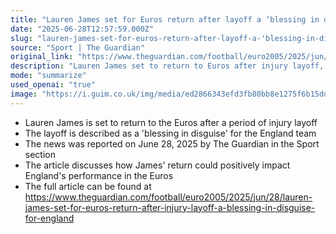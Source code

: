 ```yaml
---
title: "Lauren James set for Euros return after layoff a ‘blessing in disguise’ for England"
date: "2025-06-28T12:57:59.000Z"
slug: "lauren-james-set-for-euros-return-after-layoff-a-'blessing-in-disguise'-for-england"
source: "Sport | The Guardian"
original_link: "https://www.theguardian.com/football/euro2005/2025/jun/28/lauren-james-set-for-euros-return-after-injury-layoff-a-blessing-in-disguise-for-england"
description: "Lauren James set to return to Euros after injury layoff, seen as a 'blessing in disguise' for England team."
mode: "summarize"
used_openai: "true"
image: "https://i.guim.co.uk/img/media/ed2866343efd3fb80bb8e1275f6b15ddaaaff973/1205_243_3068_2454/master/3068.jpg?width=1200&height=630&quality=85&auto=format&fit=crop&overlay-align=bottom%2Cleft&overlay-width=100p&overlay-base64=L2ltZy9zdGF0aWMvb3ZlcmxheXMvdGctZGVmYXVsdC5wbmc&enable=upscale&s=297f56ad5c1801fc3e01df1560f3d4f1"
---
```


- Lauren James is set to return to the Euros after a period of injury layoff
- The layoff is described as a 'blessing in disguise' for the England team
- The news was reported on June 28, 2025 by The Guardian in the Sport section
- The article discusses how James' return could positively impact England's performance in the Euros
- The full article can be found at https://www.theguardian.com/football/euro2005/2025/jun/28/lauren-james-set-for-euros-return-after-injury-layoff-a-blessing-in-disguise-for-england